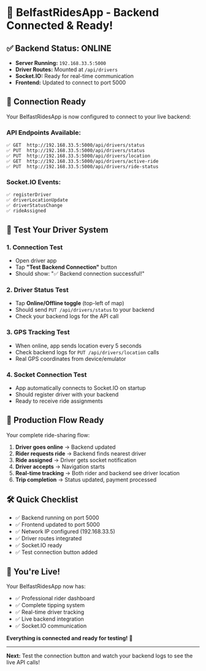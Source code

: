 # 🎉 BelfastRidesApp - Backend Connected & Ready!

## ✅ **Backend Status: ONLINE**
- **Server Running:** `192.168.33.5:5000`
- **Driver Routes:** Mounted at `/api/drivers`
- **Socket.IO:** Ready for real-time communication
- **Frontend:** Updated to connect to port 5000

## 🔗 **Connection Ready**

Your BelfastRidesApp is now configured to connect to your live backend:

### **API Endpoints Available:**
```
✅ GET  http://192.168.33.5:5000/api/drivers/status
✅ PUT  http://192.168.33.5:5000/api/drivers/status
✅ PUT  http://192.168.33.5:5000/api/drivers/location
✅ GET  http://192.168.33.5:5000/api/drivers/active-ride
✅ PUT  http://192.168.33.5:5000/api/drivers/ride-status
```

### **Socket.IO Events:**
```
✅ registerDriver
✅ driverLocationUpdate
✅ driverStatusChange
✅ rideAssigned
```

## 🚗 **Test Your Driver System**

### **1. Connection Test**
- Open driver app
- Tap **"Test Backend Connection"** button
- Should show: "✅ Backend connection successful!"

### **2. Driver Status Test**
- Tap **Online/Offline toggle** (top-left of map)
- Should send `PUT /api/drivers/status` to your backend
- Check your backend logs for the API call

### **3. GPS Tracking Test**
- When online, app sends location every 5 seconds
- Check backend logs for `PUT /api/drivers/location` calls
- Real GPS coordinates from device/emulator

### **4. Socket Connection Test**
- App automatically connects to Socket.IO on startup
- Should register driver with your backend
- Ready to receive ride assignments

## 📱 **Production Flow Ready**

Your complete ride-sharing flow:

1. **Driver goes online** → Backend updated
2. **Rider requests ride** → Backend finds nearest driver
3. **Ride assigned** → Driver gets socket notification
4. **Driver accepts** → Navigation starts
5. **Real-time tracking** → Both rider and backend see driver location
6. **Trip completion** → Status updated, payment processed

## 🛠 **Quick Checklist**

- ✅ Backend running on port 5000
- ✅ Frontend updated to port 5000
- ✅ Network IP configured (192.168.33.5)
- ✅ Driver routes integrated
- ✅ Socket.IO ready
- ✅ Test connection button added

## 🚀 **You're Live!**

Your BelfastRidesApp now has:
- ✅ Professional rider dashboard
- ✅ Complete tipping system
- ✅ Real-time driver tracking
- ✅ Live backend integration
- ✅ Socket.IO communication

**Everything is connected and ready for testing!** 🎉

---

**Next:** Test the connection button and watch your backend logs to see the live API calls!
